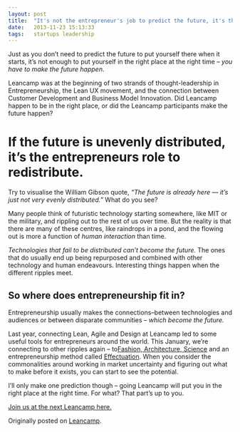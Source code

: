 ```yaml
---
layout: post
title:  "It's not the entrepreneur's job to predict the future, it's their job to make it happen."
date:   2013-11-23 15:13:33
tags:   startups leadership
---
```


Just as you don’t need to predict the future to put yourself there when it starts, it’s not enough to put yourself in the right place at the right time <em>– you have to make the future happen</em>.

Leancamp was at the beginning of two strands of thought-leadership in Entrepreneurship, the Lean UX movement, and the connection between Customer Development and Business Model Innovation. Did Leancamp happen to be in the right place, or did the Leancamp participants make the future happen?
<h1>If the future is unevenly distributed, it’s the entrepreneurs role to redistribute.</h1>
Try to visualise the William Gibson quote, <em>“The future is already here — it’s just not very evenly distributed.”</em> What do you see?

Many people think of futuristic technology starting somewhere, like MIT or the military, and rippling out to the rest of us over time. But the reality is that there are many of these centres, like raindrops in a pond, and the flowing out is more a function of <em>human interaction</em> than time.

<em>Technologies that fail to be distributed can’t become the future. </em>The ones that do usually end up being repurposed and combined with other technology and human endeavours. Interesting things happen when the different ripples meet.
<h2>So where does entrepreneurship fit in?</h2>
Entrepreneurship usually makes the connections–between technologies and audiences or between disparate communities – <em>which become the future.</em>

Last year, connecting Lean, Agile and Design at Leancamp led to some useful tools for entrepreneurs around the world. This January, we’re connecting to other ripples again – to<a href="http://www.saintsal.com/2011/09/a-leancamp-including-architecture-fashion-and-science-leancamp-discovery-mission-barcelona/" target="_blank">Fashion, Architecture, Science</a> and an entrepreneurship method called <a href="http://leanca.mp/2011/11/effectuation-in-3-minutes/">Effectuation</a>. When you consider the commonalities around working in market uncertainty and figuring out what to make before it exists, you can start to see the potential.

I’ll only make one prediction though – going Leancamp will put you in the right place at the right time. For what? That part’s up to you.

<a href="http://wantworkshop.com/workshops/leancamp">Join us at the next Leancamp here.</a>

Originally posted on <a href="http://leanca.mp/2011/11/entrepreneurs-dont-predict-the-future-they-make-it-happen/">Leancamp</a>.
